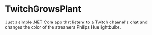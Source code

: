 # TwitchGrowsPlant
Just a simple .NET Core app that listens to a Twitch channel's chat and changes the color of the streamers Philips Hue lightbulbs.
